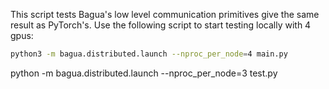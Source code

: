 This script tests Bagua's low level communication primitives give the same result as PyTorch's. Use the following script to start testing locally with 4 gpus:

```bash
python3 -m bagua.distributed.launch --nproc_per_node=4 main.py
```

python -m bagua.distributed.launch --nproc_per_node=3 test.py
